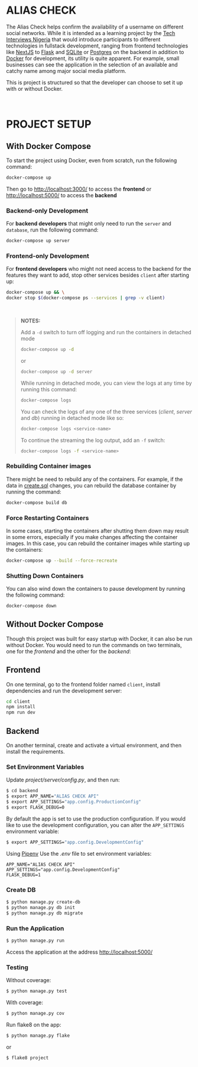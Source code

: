 # **ALIAS CHECK**

The Alias Check helps confirm the availability of a username on different social networks. While it is intended as a learning project by the [Tech Interviews Nigeria](https://www.meetup.com/technicalinterviews/) that would introduce participants to different technologies in fullstack development, ranging from frontend technologies like [NextJS](https://nextjs.org/) to [Flask](https://flask.palletsprojects.com/) and [SQLite](https://www.sqlite.org/index.html) or [Postgres](https://www.postgresql.org/) on the backend in addition to [Docker](https://www.docker.com/) for development, its utility is quite apparent. For example, small businesses can see the application in the selection of an available and catchy name among major social media platform.

This is project is structured so that the developer can choose to set it up with or without Docker.


<br />

# **PROJECT SETUP**
## **With Docker Compose**
To start the project using Docker, even from scratch, run the following command:

```bash
docker-compose up
```

Then go to [http://localhost:3000/](http://localhost:3000/) to access the **frontend** or [http://localhost:5000/](http://localhost:5000/) to access the **backend**

### **Backend-only Development**
For **backend developers** that might only need to run the `server` and `database`, run the following command:
```bash
docker-compose up server
```
### **Frontend-only Development**
For **frontend developers** who might not need access to the backend for the features they want to add, stop other services besides `client` after starting up:
```bash
docker-compose up && \
docker stop $(docker-compose ps --services | grep -v client)
```
<br>

> **NOTES:**
>
> Add a `-d` switch to turn off logging and run the containers in detached mode
> ```bash
> docker-compose up -d
> ```
> or
> ```bash
> docker-compose up -d server
> ```
> While running in detached mode, you can view the logs at any time by running this command:
> ```bash
> docker-compose logs
> ```
> You can check the logs of any one of the three services (*client*, *server* and *db*) running in detached mode like so:
> ```bash
> docker-compose logs <service-name>
> ```
> To continue the streaming the log output, add an `-f` switch:
> ```bash
> docker-compose logs -f <service-name>
> ```
### **Rebuilding Container images**
There might be need to rebuild any of the containers. For example, if the data in [create.sql](backend/app/db/create.sql) changes, you can rebuild the database container by running the command:
```bash
docker-compose build db
```
### **Force Restarting Containers**
In some cases, starting the containers after shutting them down may result in some errors, especially if you make changes affecting the container images. In this case, you can rebuild the container images while starting up the containers:
```bash
docker-compose up --build --force-recreate
```

### **Shutting Down Containers**
You can also wind down the containers to pause development by running the following command:
```bash
docker-compose down
```

## **Without Docker Compose**
Though this project was built for easy startup with Docker, it can also be run without Docker. You would need to run the commands on two terminals, one for the *frontend* and the other for the *backend*:

## **Frontend**
On one terminal, go to the frontend folder named `client`, install dependencies and run the development server:
```bash
cd client
npm install
npm run dev
```


## **Backend**
On another terminal, create and activate a virtual environment, and then install the requirements.

### Set Environment Variables

Update *project/server/config.py*, and then run:

```sh
$ cd backend
$ export APP_NAME="ALIAS CHECK API"
$ export APP_SETTINGS="app.config.ProductionConfig"
$ export FLASK_DEBUG=0
```
By default the app is set to use the production configuration. If you would like to use the development configuration, you can alter the `APP_SETTINGS` environment variable:

```sh
$ export APP_SETTINGS="app.config.DevelopmentConfig"
```

Using [Pipenv](https://docs.pipenv.org/) Use the *.env* file to set environment variables:

```
APP_NAME="ALIAS CHECK API"
APP_SETTINGS="app.config.DevelopmentConfig"
FLASK_DEBUG=1
```

### Create DB

```sh
$ python manage.py create-db
$ python manage.py db init
$ python manage.py db migrate
```

### Run the Application


```sh
$ python manage.py run
```

Access the application at the address [http://localhost:5000/](http://localhost:5000/)

### Testing

Without coverage:

```sh
$ python manage.py test
```

With coverage:

```sh
$ python manage.py cov
```

Run flake8 on the app:

```sh
$ python manage.py flake
```

or

```sh
$ flake8 project
```
